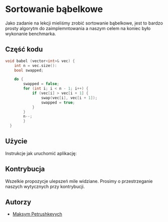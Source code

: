# Sortowanie bąbelkowe

Jako zadanie na lekcji mieliśmy zrobić sortowanie bąbelkowe, jest to bardzo prosty algorytm do zaimplemntowania 
a naszym celem na koniec było wykonanie benchmarka.

## Część kodu
```cpp
void babel (vector<int>& vec) {
	int n = vec.size():
	bool swapped;

	do {
		swapped = false;
		for (int i; i < n - 1; i++) {
 			if (vec[i] > vec[i + 1] {
				swap(vec[i], vec[i + 1]);
				swapped = true;
			}
		}
		n--;
		}
  }
```

## Użycie

Instrukcje jak uruchomić aplikację: 

## Kontrybucja

Wszelkie propozycje ulepszeń mile widziane. Prosimy o przestrzeganie naszych wytycznych przy kontrybucji.

## Autorzy

- [Maksym Petrushkevych](https://github.com/meeq11)
